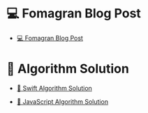 # 💻 Fomagran Blog Post

- [💻 Fomagran Blog Post](https://gist.github.com/fomagran/a0f8caee5d80bda72f9e576aadec0251)  

# 📝 Algorithm Solution

 - [🍎 Swift Algorithm Solution](https://gist.github.com/fomagran/e324f6bfe3f7d4da9be8e508fa30d708)     

- [🍋 JavaScript Algorithm Solution](https://gist.github.com/fomagran/37446f65031387a59e8b070f0faac5da)
   
    
     
       
    
   
       
     
 
  
  
  
 
